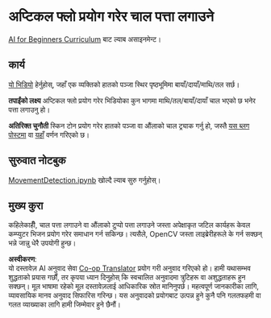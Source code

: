 <!--
CO_OP_TRANSLATOR_METADATA:
{
  "original_hash": "3d53d6409f80970f7281a45dee35328a",
  "translation_date": "2025-08-26T09:41:14+00:00",
  "source_file": "lessons/4-ComputerVision/06-IntroCV/lab/README.md",
  "language_code": "ne"
}
-->
# अप्टिकल फ्लो प्रयोग गरेर चाल पत्ता लगाउने

[AI for Beginners Curriculum](https://aka.ms/ai-beginners) बाट ल्याब असाइनमेन्ट।

## कार्य

[यो भिडियो](../../../../../../lessons/4-ComputerVision/06-IntroCV/lab/palm-movement.mp4) हेर्नुहोस्, जहाँ एक व्यक्तिको हातको पञ्जा स्थिर पृष्ठभूमिमा बायाँ/दायाँ/माथि/तल सर्छ।

**तपाईंको लक्ष्य** अप्टिकल फ्लो प्रयोग गरेर भिडियोका कुन भागमा माथि/तल/बायाँ/दायाँ चाल भएको छ भनेर पत्ता लगाउनु हो।

**अतिरिक्त चुनौती** स्किन टोन प्रयोग गरेर हातको पञ्जा वा औंलाको चाल ट्र्याक गर्नु हो, जस्तै [यस ब्लग पोस्टमा](https://dev.to/amarlearning/finger-detection-and-tracking-using-opencv-and-python-586m) वा [यहाँ](http://www.benmeline.com/finger-tracking-with-opencv-and-python/) वर्णन गरिएको छ।

## सुरुवात नोटबुक

[MovementDetection.ipynb](../../../../../../lessons/4-ComputerVision/06-IntroCV/lab/MovementDetection.ipynb) खोल्दै ल्याब सुरु गर्नुहोस्।

## मुख्य कुरा

कहिलेकाहीँ, चाल पत्ता लगाउने वा औंलाको टुप्पो पत्ता लगाउने जस्ता अपेक्षाकृत जटिल कार्यहरू केवल कम्प्युटर भिजन प्रयोग गरेर समाधान गर्न सकिन्छ। त्यसैले, OpenCV जस्ता लाइब्रेरीहरूले के गर्न सक्छन् भन्ने जान्नु धेरै उपयोगी हुन्छ।

**अस्वीकरण**:  
यो दस्तावेज़ AI अनुवाद सेवा [Co-op Translator](https://github.com/Azure/co-op-translator) प्रयोग गरी अनुवाद गरिएको हो। हामी यथासम्भव शुद्धताको प्रयास गर्छौं, तर कृपया ध्यान दिनुहोस् कि स्वचालित अनुवादमा त्रुटिहरू वा अशुद्धताहरू हुन सक्छन्। मूल भाषामा रहेको मूल दस्तावेज़लाई आधिकारिक स्रोत मानिनुपर्छ। महत्वपूर्ण जानकारीका लागि, व्यावसायिक मानव अनुवाद सिफारिस गरिन्छ। यस अनुवादको प्रयोगबाट उत्पन्न हुने कुनै पनि गलतफहमी वा गलत व्याख्याका लागि हामी जिम्मेवार हुने छैनौं।